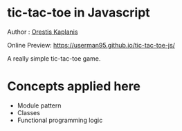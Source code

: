 # tic-tac-toe in Javascript 
Author : [Orestis Kaplanis](https://github.com/userman95)

Online Preview: https://userman95.github.io/tic-tac-toe-js/

A really simple tic-tac-toe game. 

# Concepts applied here

* Module pattern
* Classes 
* Functional programming logic
